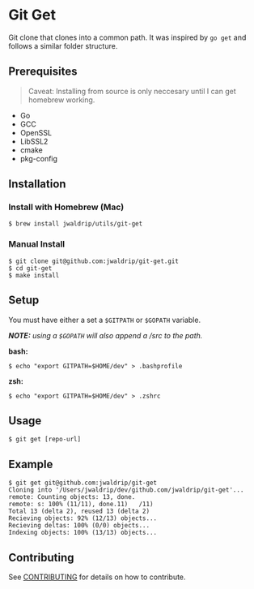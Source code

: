 # Git Get
Git clone that clones into a common path. It was inspired by `go get` and follows a similar folder structure.

## Prerequisites
> Caveat: Installing from source is only neccesary until I can get homebrew working.

* Go
* GCC
* OpenSSL
* LibSSL2
* cmake
* pkg-config

## Installation

### Install with Homebrew (Mac)

```
$ brew install jwaldrip/utils/git-get
```

### Manual Install

```
$ git clone git@github.com:jwaldrip/git-get.git
$ cd git-get
$ make install
```

## Setup
You must have either a set a `$GITPATH` or `$GOPATH` variable.

_**NOTE:** using a `$GOPATH` will also append a /src to the path._

**bash:**
```
$ echo "export GITPATH=$HOME/dev" > .bashprofile
```

**zsh:**
```
$ echo "export GITPATH=$HOME/dev" > .zshrc
```

## Usage

```
$ git get [repo-url]
```

## Example

```
$ git get git@github.com:jwaldrip/git-get
Cloning into '/Users/jwaldrip/dev/github.com/jwaldrip/git-get'...
remote: Counting objects: 13, done.
remote: s: 100% (11/11), done.11)   /11)
Total 13 (delta 2), reused 13 (delta 2)
Recieving objects: 92% (12/13) objects...
Recieving deltas: 100% (0/0) objects...
Indexing objects: 100% (13/13) objects...
```

## Contributing

See [CONTRIBUTING](https://github.com/jwaldrip/git-get/blob/master/CONTRIBUTING.md) for details on how to contribute.
